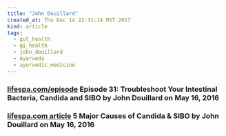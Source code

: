 ```yaml
---
title: "John Douillard"
created_at: Thu Dec 14 22:31:14 MST 2017
kind: article
tags:
  - gut_health
  - gi_health
  - john_douillard
  - Ayurveda
  - ayurvedic_medicine
---
```


<h3>
  <a href="https://lifespa.com/episode-31-troubleshoot-your-intestinal-bacteria-candida-and-sibo/" target="_blank">lifespa.com/episode</a>
  Episode 31: Troubleshoot Your Intestinal Bacteria, Candida and SIBO by John Douillard on May 16, 2016
</h3>

<h3>
  <a href="https://lifespa.com/5-major-causes-of-candida-and-sibo/" target="_blank">lifespa.com article</a>
  5 Major Causes of Candida & SIBO by John Douillard on May 16, 2016
</h3>

<!--
html boilerplate
<a href="" target="_blank"></a>
<a name=""></a>
<img src="" width="400px">
<ul>
  <li></li>
</ul>
<pre>
</pre>
<p style="margin-bottom: 2em;"></p>
<hr style="border: 0; height: 3px; background: #333; background-image: linear-gradient(to right, #ccc, #333, #ccc);">
<pre><code>
</code></pre>
<math xmlns='http://www.w3.org/1998/Math/MathML' display='block'>
</math>
-->


